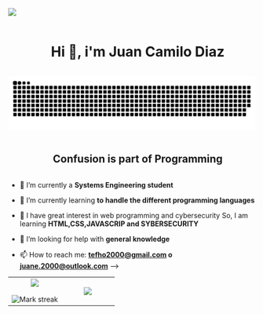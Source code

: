 <img src="https://user-images.githubusercontent.com/73097560/115834477-dbab4500-a447-11eb-908a-139a6edaec5c.gif">


<div id="user-content-toc">
  <ul align="center">
    <summary><h1 style="display: inline-block"> Hi 👋, i'm Juan Camilo Diaz</h1></summary>
  </ul>
</div>

<div align="center">
  <img  src="https://github.com/1999AZZAR/1999AZZAR/blob/main/resources/img/grid-snake.svg"
       alt="snake" /></a>
</div>

<div id="user-content-toc">
  <ul align="center">
    <summary><h2 style="display: inline-block">Confusion is part of Programming</h2></summary>
  </ul>
</div>

- 🔭 I’m currently a **Systems Engineering student**
- 🌱 I’m currently learning **to handle the different programming languages**
- 👯 I have great interest in web programming and cybersecurity So, I am learning **HTML,CSS,JAVASCRIP and SYBERSECURITY**
- 🤔 I’m looking for help with **general knowledge**
- 📫 How to reach me: **tefho2000@gmail.com o juane.2000@outlook.com**
-->

  <p align="center">
  <!--- stats (start) -->
<table align="center">
<tr border="none">
<td width="50%" align="center">
  
  <img  align="center"  src="https://github-readme-stats.vercel.app/api?username=juanC0627&theme=dark&show_icons=true&count_private=true" />
  <br></br>
  <img  title="🔥 Get streak stats for your profile at git.io/streak-stats" alt="Mark streak" src="https://github-readme-streak-stats.herokuapp.com/?user=juanC0627&theme=dark&hide_border=false" /> 
</td>

<td width="50%" align="center">

  <img  align="center"  src="https://github-readme-stats-anuraghazra1.vercel.app/api/top-langs/?username=juanC0627&theme=dark&hide_border=false&no-bg=true&no-frame=true&langs_count=10"/>
  
  </td>
</tr>
</table>
